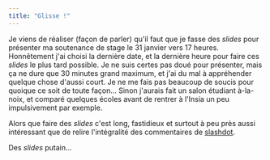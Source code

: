 ```yaml
---
title: "Glisse !"
---
```


Je viens de réaliser (façon de parler) qu'il faut que je fasse des _slides_
pour présenter ma soutenance de stage le 31 janvier vers 17 heures.
Honnêtement j'ai choisi la dernière date, et la dernière heure pour faire ces
_slides_ le plus tard possible. Je ne suis certes pas doué pour présenter,
mais ça ne dure que 30 minutes grand maximum, et j'ai du mal à appréhender
quelque chose d'aussi court. Je ne me fais pas beaucoup de soucis pour quoique
ce soit de toute façon... Sinon j'aurais fait un salon étudiant à-la-noix, et
comparé quelques écoles avant de rentrer à l'Insia un peu impulsivement par
exemple.

Alors que faire des _slides_ c'est long, fastidieux et surtout à peu près
aussi intéressant que de relire l'intégralité des commentaires de
[slashdot](http://slashdot.org).

Des _slides_ putain...

